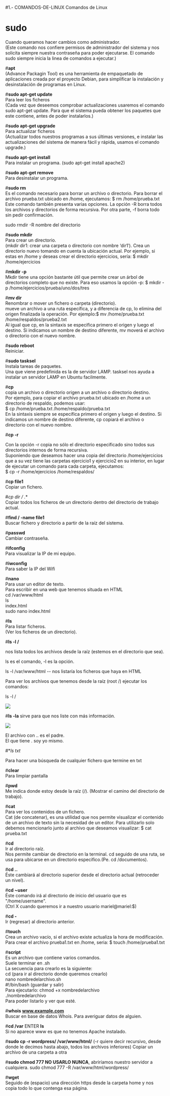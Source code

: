 #1.- COMANDOS-DE-LINUX
Comandos de Linux  
# **sudo**  
Cuando queramos hacer cambios como administrador.  
(Este comando nos confiere permisos de administrador del sistema y nos solicita siempre nuestra contraseña para poder ejecutarse. El comando sudo siempre inicia la linea de comandos a ejecutar.)  

#**apt**  
(Advance Packagin Tool) es una herramienta de empaquetado de aplicaciones creada por el proyecto Debian, para simplificar la instalación y desinstalación de programas en Linux.

#**sudo apt-get update**  
Para leer los ficheros  
(Cada vez que deseemos comprobar actualizaciones usaremos el comando sudo apt-get update. Para que el sistema pueda obtener los paquetes que este contiene, antes de poder instalarlos.)

#**sudo apt-get upgrade**  
Para actualizar ficheros  
(Actualizar todos nuestros programas a sus últimas versiones, e instalar las actualizaciones del sistema de manera fácil y rápida, usamos el comando upgrade.)

#**sudo apt-get install**  
Para instalar un programa. 
(sudo apt-get install apache2) 

#**sudo apt-get remove**  
Para desinstalar un programa.  

#**sudo rm**      
Es el comando necesario para borrar un archivo o directorio. Para borrar el archivo prueba.txt ubicado en /home, ejecutamos: $ rm /home/prueba.txt  
Este comando también presenta varias opciones. La opción -R borra todos los archivos y directorios de forma recursiva. Por otra parte, -f borra todo sin pedir confirmación.   

sudo rmdir -R nombre del directorio

#**sudo mkdir**  
Para crear un directorio.  
(mkdir dir1: crear una carpeta o directorio con nombre ‘dir1′). 
Crea un directorio nuevo tomando en cuenta la ubicación actual. Por ejemplo, si estas en /home y deseas crear el directorio ejercicios, sería: $ mkdir /home/ejercicios  

#**mkdir -p**  
Mkdir tiene una opción bastante útil que permite crear un árbol de directorios completo que no existe. Para eso usamos la opción -p: $ mkdir -p /home/ejercicios/prueba/uno/dos/tres 

#**mv dir**  
Renombrar o mover un fichero o carpeta (directorio).  
mueve un archivo a una ruta específica, y a diferencia de cp, lo elimina del origen finalizada la operación. Por ejemplo:$ mv /home/prueba.txt /home/respaldos/prueba2.txt  
Al igual que cp, en la sintaxis se especifica primero el origen y luego el destino. Si indicamos un nombre de destino diferente, mv moverá el archivo o directorio con el nuevo nombre.  

#**sudo reboot**  
Reiniciar.  

#**sudo tasksel**  
Instala tareas de paquetes.  
Una que viene predefinida es la de servidor LAMP. tasksel nos ayuda a instalar un servidor LAMP en Ubuntu facilmente.  

#**cp**  
copia un archivo o directorio origen a un archivo o directorio destino.  
Por ejemplo, para copiar el archivo prueba.txt ubicado en /home a un directorio de respaldo, podemos usar:  
$ cp /home/prueba.txt /home/respaldo/prueba.txt  
En la sintaxis siempre se especifica primero el origen y luego el destino. Si indicamos un nombre de destino diferente, cp copiará el archivo o directorio con el nuevo nombre.  

#**cp -r**  

Con la opción -r copia no sólo el directorio especificado sino todos sus directorios internos de forma recursiva.   
Suponiendo que deseamos hacer una copia del directorio /home/ejercicios que a su vez tiene las carpetas ejercicio1 y ejercicio2 en su interior, en lugar de ejecutar un comando para cada carpeta, ejecutamos:  
$ cp -r /home/ejercicios /home/respaldos/

#**cp file1**  
Copiar un fichero. 

#**cp dir /* .**  
Copiar todos los ficheros de un directorio dentro del directorio de trabajo actual.  

#**find / -name file1**  
Buscar fichero y directorio a partir de la raíz del sistema.  

#**passwd**  
Cambiar contraseña.  

#**ifconfig**  
Para visualizar la IP de mi equipo. 

#**iwconfig**  
Para saber la IP del Wifi

#**nano**  
Para usar un editor de texto.  
Para escribir en una web que tenemos situada en HTML  
cd /var/www/html  
ls  
index.html  
sudo nano index.html   

#**ls**  
Para listar ficheros.  
(Ver los ficheros de un directorio).   

#**ls -l /**  

nos lista todos los archivos desde la raíz (estemos en el directorio que sea).  

ls es el comando, -l es la opción. 

ls -l /var/www/html  -- nos listaría los ficheros que haya en HTML  

Para ver los archivos que tenemos desde la raíz (root /) ejecutar los comandos:

ls -l / 

![](http://grabilla.com/0511c-5789affd-af8d-42fe-bf51-9fbaa5b9b168.png)  


#**ls -la** sirve para que nos liste con más información.


![](http://grabilla.com/0511c-d5044934-fdd3-4652-abd9-21549344509b.png)  

El archivo con .. es el padre.  
El que tiene . soy yo mismo.

#**ls *txt**  

Para hacer una búsqueda de cualquier fichero que termine en txt  


#**clear**  
Para limpiar pantalla  

#**pwd**  
Me indica donde estoy desde la raíz (/). 
(Mostrar el camino del directorio de trabajo). 

#**cat**  
Para ver los contenidos de un fichero.  
Cat (de concatenar), es una utilidad que nos permite visualizar el contenido de un archivo de texto sin la necesidad de un editor. Para utilizarlo solo debemos mencionarlo junto al archivo que deseamos visualizar:
$ cat prueba.txt  

#**cd**   
Ir al directorio raíz.  
Nos permite cambiar de directorio en la terminal. 
cd seguido de una ruta, se usa para ubicarse en un directorio especifico.(Pe. cd /documentos).    

#**cd ..**  
Éste cambiará al directorio superior desde el directorio actual (retroceder un nivel).    

#**cd ~user**  
Éste comando irá al directorio de inicio del usuario que es "/home/username".  
(Ctrl X cuando queremos ir a nuestro usuario mariel@mariel:$)      

#**cd -**  
Ir (regresar) al directorio anterior.  

#**touch**  
Crea un archivo vacío, si el archivo existe actualiza la hora de modificación.  
Para crear el archivo prueba1.txt en /home, seria: $ touch /home/prueba1.txt  

#**script**  
Es un archivo que contiene varios comandos.  
Suele terminar en .sh  
La secuencia para crearlo es la siguiente:  
cd (para ir al directorio donde queremos crearlo)  
nano nombredelarchivo.sh  
 #!/bin/bash (guardar y salir)  
Para ejecutarlo: 
chmod +x nombredelarchivo  
./nombredelarchivo  
Para poder listarlo y ver que esté.  

#**whois www.example.com**  
Buscar en base de datos Whois. Para averiguar datos de alguien.  

#**cd /var** ENTER **ls**  
Si no aparece www es que no tenemos Apache instalado. 

#**sudo cp -r wordpress/ /var/www/html/**
(-r quiere decir recursivo, desde donde le decimos hasta abajo, todos los archivos inferiores)
Copiar un archivo de una carpeta a otra

#**sudo chmod 777 NO USARLO NUNCA**, abriríamos nuestro servidor a cualquiera.
sudo chmod 777 -R /var/www/html/wordpress/  

#**wget**   
Seguido de  (espacio) una dirección https desde la carpeta home y nos copia todo lo que contenga esa página.  



